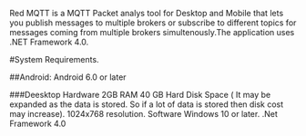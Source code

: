 Red MQTT is a MQTT Packet analys tool for Desktop and Mobile that lets you publish messages to multiple brokers or subscribe to different topics for messages  coming from  multiple brokers simultenously.The application uses .NET Framework 4.0. 

#System Requirements.

##Android: 
Android 6.0 or later

###Deesktop 
Hardware
	2GB RAM
	40 GB Hard Disk Space ( It may be expanded as the data is stored. So if a lot of data is stored then disk cost may increase).
	1024x768 resolution.
Software
	Windows 10 or later.
	.Net Framework 4.0
